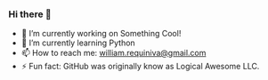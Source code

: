 ### Hi there 👋
- 🔭 I’m currently working on Something Cool!
- 🌱 I’m currently learning Python
- 📫 How to reach me: william.requiniva@gmail.com
- ⚡ Fun fact: GitHub was originally know as Logical Awesome LLC.
<!--
**WilliamRT7/WilliamRT7** is a ✨ _special_ ✨ repository because its `README.md` (this file) appears on your GitHub profile.

Here are some ideas to get you started:


**- 👯 I’m looking to collaborate on ...
**- 🤔 I’m looking for help with ...
**- 💬 Ask me about ...
-->
